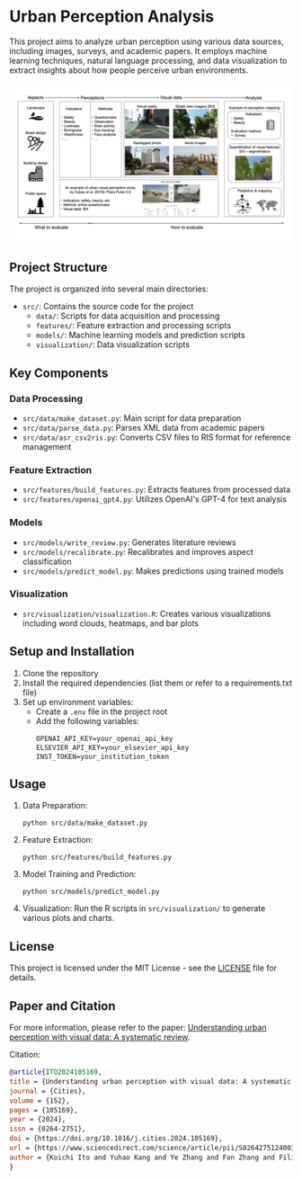 # Urban Perception Analysis

This project aims to analyze urban perception using various data sources, including images, surveys, and academic papers. It employs machine learning techniques, natural language processing, and data visualization to extract insights about how people perceive urban environments.

![Perception Diagram](reports/diagrams/perception%20diagram.002.png)

## Project Structure

The project is organized into several main directories:

- `src/`: Contains the source code for the project
  - `data/`: Scripts for data acquisition and processing
  - `features/`: Feature extraction and processing scripts
  - `models/`: Machine learning models and prediction scripts
  - `visualization/`: Data visualization scripts

## Key Components

### Data Processing

- `src/data/make_dataset.py`: Main script for data preparation
- `src/data/parse_data.py`: Parses XML data from academic papers
- `src/data/asr_csv2ris.py`: Converts CSV files to RIS format for reference management

### Feature Extraction

- `src/features/build_features.py`: Extracts features from processed data
- `src/features/openai_gpt4.py`: Utilizes OpenAI's GPT-4 for text analysis

### Models

- `src/models/write_review.py`: Generates literature reviews
- `src/models/recalibrate.py`: Recalibrates and improves aspect classification
- `src/models/predict_model.py`: Makes predictions using trained models

### Visualization

- `src/visualization/visualization.R`: Creates various visualizations including word clouds, heatmaps, and bar plots

## Setup and Installation

1. Clone the repository
2. Install the required dependencies (list them or refer to a requirements.txt file)
3. Set up environment variables:
   - Create a `.env` file in the project root
   - Add the following variables:
     ```
     OPENAI_API_KEY=your_openai_api_key
     ELSEVIER_API_KEY=your_elsevier_api_key
     INST_TOKEN=your_institution_token
     ```

## Usage

1. Data Preparation:
   ```
   python src/data/make_dataset.py
   ```

2. Feature Extraction:
   ```
   python src/features/build_features.py
   ```

3. Model Training and Prediction:
   ```
   python src/models/predict_model.py
   ```

4. Visualization:
   Run the R scripts in `src/visualization/` to generate various plots and charts.

## License

This project is licensed under the MIT License - see the [LICENSE](LICENSE) file for details.

## Paper and Citation

For more information, please refer to the paper: [Understanding urban perception with visual data: A systematic review](https://doi.org/10.1016/j.cities.2024.105169).

Citation:
```bibtex
@article{ITO2024105169,
title = {Understanding urban perception with visual data: A systematic review},
journal = {Cities},
volume = {152},
pages = {105169},
year = {2024},
issn = {0264-2751},
doi = {https://doi.org/10.1016/j.cities.2024.105169},
url = {https://www.sciencedirect.com/science/article/pii/S0264275124003834},
author = {Koichi Ito and Yuhao Kang and Ye Zhang and Fan Zhang and Filip Biljecki}
}
```
